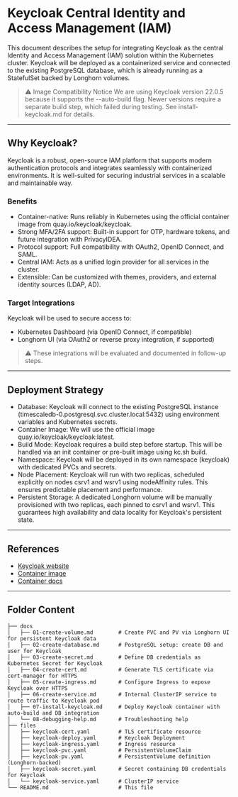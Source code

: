 # Keycloak Central Identity and Access Management (IAM)
This document describes the setup for integrating Keycloak as the central Identity and Access Management (IAM) solution within the Kubernetes cluster. Keycloak will be deployed as a containerized service and connected to the existing PostgreSQL database, which is already running as a StatefulSet backed by Longhorn volumes.

> ⚠️ Image Compatibility Notice We are using Keycloak version 22.0.5 because it supports the --auto-build flag. Newer versions require a separate build step, which failed during testing. See install-keycloak.md for details.

---

## Why Keycloak?
Keycloak is a robust, open-source IAM platform that supports modern authentication protocols and integrates seamlessly with containerized environments. It is well-suited for securing industrial services in a scalable and maintainable way.

### Benefits
- Container-native: Runs reliably in Kubernetes using the official container image from quay.io/keycloak/keycloak.
- Strong MFA/2FA support: Built-in support for OTP, hardware tokens, and future integration with PrivacyIDEA.
- Protocol support: Full compatibility with OAuth2, OpenID Connect, and SAML.
- Central IAM: Acts as a unified login provider for all services in the cluster.
- Extensible: Can be customized with themes, providers, and external identity sources (LDAP, AD).

### Target Integrations
Keycloak will be used to secure access to:
- Kubernetes Dashboard (via OpenID Connect, if compatible)
- Longhorn UI (via OAuth2 or reverse proxy integration, if supported)

> ⚠️ These integrations will be evaluated and documented in follow-up steps.

---

## Deployment Strategy
- Database: Keycloak will connect to the existing PostgreSQL instance (timescaledb-0.postgresql.svc.cluster.local:5432) using environment variables and Kubernetes secrets.
- Container Image: We will use the official image quay.io/keycloak/keycloak:latest.
- Build Mode: Keycloak requires a build step before startup. This will be handled via an init container or pre-built image using kc.sh build.
- Namespace: Keycloak will be deployed in its own namespace (keycloak) with dedicated PVCs and secrets.
- Node Placement: Keycloak will run with two replicas, scheduled explicitly on nodes csrv1 and wsrv1 using nodeAffinity rules. This ensures predictable placement and performance.
- Persistent Storage: A dedicated Longhorn volume will be manually provisioned with two replicas, each pinned to csrv1 and wsrv1. This guarantees high availability and data locality for Keycloak's persistent state.

---

## References
- [Keycloak website](https://www.keycloak.org/)
- [Container image](https://quay.io/repository/keycloak/keycloak)
- [Container docs](https://www.keycloak.org/server/containers)

---

## Folder Content
```text
├── docs
│   ├── 01-create-volume.md        # Create PVC and PV via Longhorn UI for persistent Keycloak data
│   ├── 02-create-database.md      # PostgreSQL setup: create DB and user for Keycloak
│   ├── 03-create-secret.md        # Define DB credentials as Kubernetes Secret for Keycloak
│   ├── 04-create-cert.md          # Generate TLS certificate via cert-manager for HTTPS
│   ├── 05-create-ingress.md       # Configure Ingress to expose Keycloak over HTTPS
│   ├── 06-create-service.md       # Internal ClusterIP service to route traffic to Keycloak pod
│   ├── 07-install-keycloak.md     # Deploy Keycloak container with auto-build and DB integration
│   └── 08-debugging-help.md       # Troubleshooting help
├── files
│   ├── keycloak-cert.yaml         # TLS certificate resource
│   ├── keycloak-deploy.yaml       # Keycloak Deployment
│   ├── keycloak-ingress.yaml      # Ingress resource
│   ├── keycloak-pvc.yaml          # PersistentVolumeClaim
│   ├── keycloak-pv.yaml           # PersistentVolume definition (Longhorn-backed)
│   ├── keycloak-secret.yaml       # Secret containing DB credentials for Keycloak
│   └── keycloak-service.yaml      # ClusterIP service
└── README.md                      # This file
```
